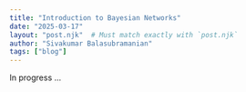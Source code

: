 ```yaml
---
title: "Introduction to Bayesian Networks"
date: "2025-03-17"
layout: "post.njk"  # Must match exactly with `post.njk`
author: "Sivakumar Balasubramanian"
tags: ["blog"]
---
```

<style>
  svg {
    display: block;
    margin: auto;
  }

  .button-container {
    display: flex;           /* Use flexbox for layout */
    justify-content: center; /* Center-align buttons horizontally */
    align-items: center;     /* Center-align buttons vertically (if needed) */
    margin-top: 20px;        /* Add some space above the buttons */
}
</style>

<script src="https://cdnjs.cloudflare.com/ajax/libs/mathjs/11.11.1/math.min.js"></script>

<script>
    // // Some utility functions
    // function mapPositionsToCoordinates(positions, origin) {
    //     return positions.map(pos => [origin.x + pos[0],
    //                                  origin.y - pos[1]]);
    // }

    // function degreesToRadians(degreesArray) {
    //     return degreesArray.map(deg => deg * Math.PI / 180);
    // }
    
    // function radiansToDegrees(radiansArray) {
    //     return radiansArray.map(rad => rad * 180 / Math.PI);
    // }

    // function cummulativeSum(array) {
    //     return array.reduce((acc, curr) => {
    //         acc.push(acc[acc.length - 1] + curr);
    //         return acc;
    //     }, [0]).slice(1);
    // }

    // function polarToCartesian(centerX, centerY, radius, angleInDegrees) {
    //     const angleInRadians = angleInDegrees;
    //     return {
    //         x: centerX + (radius * Math.cos(angleInRadians)),
    //         y: centerY - (radius * Math.sin(angleInRadians))
    //     };
    // }

    // function describeArc(x, y, radius, startAngle, endAngle) {
    //     const start = polarToCartesian(x, y, radius, startAngle);
    //     const end = polarToCartesian(x, y, radius, endAngle);
    //     const largeArcFlag = endAngle - startAngle <= 180 ? "0" : "1";
    //     const sweetDir = endAngle - startAngle >= 0 ? "0" : "1";
    //     return `
    //         M ${start.x} ${start.y}
    //         A ${radius} ${radius} 0 ${largeArcFlag} ${sweetDir} ${end.x} ${end.y}
    //     `;
    // }

    // function polToCart(r, theta) {
    //     return { x: r * Math.cos(theta), y: r * Math.sin(theta) };
    // }

    // function cartToPol(x, y) {
    //     return { r: Math.hypot(x, y), theta: Math.atan2(y, x) };
    // }

    // // Two link arm class.
    // class TwoLinkArm {
    //     #jacobian = math.zeros(2, 2);

    //     constructor(lengths, angles) {
    //         this.lengths = lengths;
    //         this.angles = angles;
    //         this.#updateJacobian();
    //     }
    
    //     setAngles(newAngles) {
    //         this.angles = newAngles;
    //         this.#updateJacobian();
    //     }

    //     setLengths(newLengths) {
    //         this.lengths = newLengths;
    //         this.#updateJacobian();
    //     }
    
    //     #updateJacobian() {
    //         const _sterms = cummulativeSum(this.angles).map(angle => Math.sin(angle));
    //         const _cterms = cummulativeSum(this.angles).map(angle => Math.cos(angle));
    //         this.#jacobian.set([0, 0], -this.lengths[0] * _sterms[0] - this.lengths[1] * _sterms[1]);
    //         this.#jacobian.set([0, 1], -this.lengths[1] * _sterms[1]);
    //         this.#jacobian.set([1, 0], this.lengths[0] * _cterms[0] + this.lengths[1] * _cterms[1]);
    //         this.#jacobian.set([1, 1], this.lengths[1] * _cterms[1]);
    //     }

    //     getJacobian() {
    //         return this.#jacobian;
    //     }

    //     getEndPointVelocity(angVel) {
    //         return math.multiply(this.#jacobian, math.reshape(angVel, [-1, 1])).toArray().flat();
    //     }

    //     getArmPositions() {
    //         const cusumtheta = cummulativeSum(this.angles);
    //         const x1 = 0, y1 = 0;
    //         const x2 = this.lengths[0] * Math.cos(cusumtheta[0]);
    //         const y2 = this.lengths[0] * Math.sin(cusumtheta[0]);
    //         const x3 = x2 + this.lengths[1] * Math.cos(cusumtheta[1]);
    //         const y3 = y2 + this.lengths[1] * Math.sin(cusumtheta[1]);
    //         return [[x1, y1], [x2, y2], [x3, y3]];
    //     }

    //     forwardStatics(torque) {
    //         try {
    //             const pinvJ = math.pinv(math.transpose(this.getJacobian()));
    //             return math.multiply(pinvJ, math.reshape(torque, [-1, 1])).toArray().flat();
    //         } catch (error) {
    //             return null;
    //         }
    //     }
    // }

    // // Three link arm class.
    // class ThreeLinkArm {
    //     #jacobian = math.zeros(3, 3);

    //     constructor(lengths, angles) {
    //         this.lengths = lengths;
    //         this.angles = angles;
    //         this.#updateJacobian();
    //     }
    
    //     setAngles(newAngles) {
    //         this.angles = newAngles;
    //         this.#updateJacobian();
    //     }

    //     setLengths(newLengths) {
    //         this.lengths = newLengths;
    //         this.#updateJacobian();
    //     }
    
    //     #updateJacobian() {
    //         const _sterms = cummulativeSum(this.angles).map(angle => Math.sin(angle));
    //         const _cterms = cummulativeSum(this.angles).map(angle => Math.cos(angle));
    //         this.#jacobian.set([0, 0], -this.lengths[0] * _sterms[0] - this.lengths[1] * _sterms[1] - this.lengths[2] * _sterms[2]);
    //         this.#jacobian.set([0, 1], -this.lengths[1] * _sterms[1] - this.lengths[2] * _sterms[2]);
    //         this.#jacobian.set([0, 2], -this.lengths[2] * _sterms[2]);
    //         this.#jacobian.set([1, 0], this.lengths[0] * _cterms[0] + this.lengths[1] * _cterms[1] + this.lengths[2] * _cterms[2]);
    //         this.#jacobian.set([1, 1], this.lengths[1] * _cterms[1] + this.lengths[2] * _cterms[2]);
    //         this.#jacobian.set([1, 2], this.lengths[2] * _cterms[2]);
    //         this.#jacobian.set([2, 0], 1);
    //         this.#jacobian.set([2, 1], 1);
    //         this.#jacobian.set([2, 2], 1);
    //     }

    //     getJacobian() {
    //         return this.#jacobian;
    //     }

    //     getEndPointVelocity(angVel) {
    //         console.log("Ang Vel: ", angVel);
    //         console.log(math.multiply(this.#jacobian, math.reshape(angVel, [-1, 1])).toArray().flat());
    //         return math.multiply(this.#jacobian, math.reshape(angVel, [-1, 1])).toArray().flat();
    //     }

    //     getArmPositions() {
    //         const cusumtheta = cummulativeSum(this.angles);
    //         const x1 = 0, y1 = 0;
    //         const x2 = this.lengths[0] * Math.cos(cusumtheta[0]);
    //         const y2 = this.lengths[0] * Math.sin(cusumtheta[0]);
    //         const x3 = x2 + this.lengths[1] * Math.cos(cusumtheta[1]);
    //         const y3 = y2 + this.lengths[1] * Math.sin(cusumtheta[1]);
    //         const x4 = x3 + this.lengths[2] * Math.cos(cusumtheta[2]);
    //         const y4 = y3 + this.lengths[2] * Math.sin(cusumtheta[2]);
    //         return [[x1, y1], [x2, y2], [x3, y3], [x4, y4]];
    //     }

    //     forwardStatics(torque) {
    //         try {
    //             const pinvJ = math.pinv(math.transpose(this.getJacobian()));
    //             return math.multiply(pinvJ, math.reshape(torque, [-1, 1])).toArray().flat();
    //         } catch (error) {
    //             return null;
    //         }
    //     }
    // }

    // // Four link arm class
    // class FourLinkArm {
    //     #jacobian = math.zeros(4, 4);

    //     constructor(lengths, angles) {
    //         this.lengths = lengths;
    //         this.angles = angles;
    //         // this.angles = [0.88, 0.32, 2.05, 1.25];
    //         this.#updateJacobian();
    //     }

    //     setAngles(newAngles) {
    //         this.angles = newAngles;
    //         this.#updateJacobian();
    //     }

    //     setLengths(newLengths) {
    //         this.lengths = newLengths;
    //         this.#updateJacobian();
    //     }

    //     #updateJacobian() {
    //         const _sterms = cummulativeSum(this.angles).map(angle => Math.sin(angle));
    //         const _cterms = cummulativeSum(this.angles).map(angle => Math.cos(angle));
    //         this.#jacobian.set([0, 0], -this.lengths[0] * _sterms[0] - this.lengths[1] * _sterms[1] - this.lengths[2] * _sterms[2] - this.lengths[3] * _sterms[3]);
    //         this.#jacobian.set([0, 1], -this.lengths[1] * _sterms[1] - this.lengths[2] * _sterms[2] - this.lengths[3] * _sterms[3]);
    //         this.#jacobian.set([0, 2], -this.lengths[2] * _sterms[2] - this.lengths[3] * _sterms[3]);
    //         this.#jacobian.set([0, 3], -this.lengths[3] * _sterms[3]);
    //         this.#jacobian.set([1, 0], this.lengths[0] * _cterms[0] + this.lengths[1] * _cterms[1] + this.lengths[2] * _cterms[2] + this.lengths[3] * _cterms[3]);
    //         this.#jacobian.set([1, 1], this.lengths[1] * _cterms[1] + this.lengths[2] * _cterms[2] + this.lengths[3] * _cterms[3]);
    //         this.#jacobian.set([1, 2], this.lengths[2] * _cterms[2] + this.lengths[3] * _cterms[3]);
    //         this.#jacobian.set([1, 3], this.lengths[3] * _cterms[3]);
    //         this.#jacobian.set([2, 0], 1);
    //         this.#jacobian.set([2, 1], 1);
    //         this.#jacobian.set([2, 2], 1);
    //         this.#jacobian.set([2, 3], 1);
    //     }

    //     getJacobian() {
    //         return this.#jacobian;
    //     }

    //     getArmPositions() {
    //         const cusumtheta = cummulativeSum(this.angles);
    //         const x1 = 0, y1 = 0;
    //         const x2 = this.lengths[0] * Math.cos(cusumtheta[0]);
    //         const y2 = this.lengths[0] * Math.sin(cusumtheta[0]);
    //         const x3 = x2 + this.lengths[1] * Math.cos(cusumtheta[1]);
    //         const y3 = y2 + this.lengths[1] * Math.sin(cusumtheta[1]);
    //         const x4 = x3 + this.lengths[2] * Math.cos(cusumtheta[2]);
    //         const y4 = y3 + this.lengths[2] * Math.sin(cusumtheta[2]);
    //         const x5 = x4 + this.lengths[3] * Math.cos(cusumtheta[3]);
    //         const y5 = y4 + this.lengths[3] * Math.sin(cusumtheta[3]);
    //         return [[x1, y1], [x2, y2], [x3, y3], [x4, y4], [x5, y5]];
    //     }

    //     getEndpointAngle() {
    //         return math.sum(this.angles);
    //     }

    //     forwardStatics(torque) {
    //         try {
    //             const pinvJ = math.pinv(math.transpose(this.getJacobian()));
    //             return math.multiply(pinvJ, math.reshape(torque, [-1, 1])).toArray().flat();
    //         } catch (error) {
    //             return null;
    //         }
    //     }
    // }

    // // Button callbacks.
    // // Generate a random pose
    // function generateRandomPose() {
    //     const randomAngles = [
    //         Math.random() * Math.PI,
    //         Math.random() * Math.PI * 0.75,
    //         Math.random() * Math.PI * 0.75,
    //         Math.random() * Math.PI * 0.5,
    //     ];
    //     arm4Link.setAngles(randomAngles);
    //     draw4LinkArm(arm4Link, arm4LinkParams);
    // }

    // // Find other solutions (inverse kinematics)
    // function findOtherIKSolutions() {
    //     function getArcAngles(interAngles, jPos, l) {
    //         // Get an angle from the minor and major arc.
    //         let minAngle, majAngle;
    //         if (interAngles[1] - interAngles[0] > Math.PI) {
    //             majAngle = (interAngles[1] + interAngles[0]) / 2;
    //             minAngle = majAngle + Math.PI;
    //         } else {
    //             minAngle = (interAngles[1] + interAngles[0]) / 2;
    //             majAngle = minAngle + Math.PI;
    //         }
    //         // Find positions of the points corresponding to these angles.
    //         const minPos = [jPos[0] + l * Math.cos(minAngle),
    //                         jPos[1] + l * Math.sin(minAngle)];
    //         const majPos = [jPos[0] + l * Math.cos(majAngle),
    //                         jPos[1] + l * Math.sin(majAngle)];
    //         // Check which one is closer to the origin.
    //         if (Math.hypot(minPos[0], minPos[1]) > Math.hypot(majPos[0], majPos[1])) {
    //             // Choose the major arc.
    //             if (Math.abs(interAngles[1] - interAngles[0]) < Math.PI) {
    //                 interAngles[0] = 2 * Math.PI + interAngles[0];
    //             }
    //         } else {
    //             // Choose the minor arc.
    //             if (Math.abs(interAngles[1] - interAngles[0]) > Math.PI) {
    //                 interAngles[0] = 2 * Math.PI + interAngles[0];
    //             }
    //         }
    //         return interAngles;
    //     }

    //     // Function to compute joint 3 position when joint 4 is not fully within
    //     // the workspace of the first two links.
    //     function getJoint3Position1(arm, j4pos) {
    //         // Find the intersection of the circle centered at j4Pos with radius l3 
    //         // and the circle centered at j1 with radius l1 + l2.
    //         const intersections = findCircleIntersections(0, 0, arm.lengths[0] + arm.lengths[1], j4Pos[0], j4Pos[1], arm.lengths[2]);
    //         // Find the angles corresponding to the intersection points.
    //         let interAngles = intersections.map(intpos => Math.atan2(intpos[1] - j4Pos[1], intpos[0] - j4Pos[0]));
    //         // Sort the interAngles
    //         interAngles.sort((a, b) => a - b);
    //         // Get the corrected arc angles.
    //         interAngles = getArcAngles(interAngles, j4Pos, arm4Link.lengths[2]);
    //         // Choose the angle of the third joint to be a number between the intersection angles.
    //         let j3Angle = interAngles.length > 1 ? interAngles[0] + Math.random() * (interAngles[1] - interAngles[0]) : interAngles[0];
    //         // Find the position on the arc.
    //         return {
    //             pos:[j4Pos[0] + arm.lengths[2] * Math.cos(j3Angle),
    //                  j4Pos[1] + arm.lengths[2] * Math.sin(j3Angle)],
    //             angle: j3Angle
    //         };
    //     }

    //     // Function to compute joint 3 position when joint 4 is fully within
    //     // the workspace of the first two links.
    //     function getJoint3Position2(arm, j4pos) {
    //         // Choose the angle of the third joint to be a number between the intersection angles.
    //         let j3Angle = Math.random() * Math.PI * 2;
    //         // Find the position on the arc.
    //         return {
    //             pos:[j4Pos[0] + arm.lengths[2] * Math.cos(j3Angle),
    //                  j4Pos[1] + arm.lengths[2] * Math.sin(j3Angle)],
    //             angle: j3Angle
    //         };
    //     }

    //     // Get the endpoint position
    //     const j4Pos = arm4Link.getArmPositions()[3];
    //     let _tempos = mapPositionsToCoordinates([j4Pos], arm4LinkParams.origin);
    //     // Relative distance of the third joint.
    //     const delpos = arm4Link.lengths[0] + arm4Link.lengths[1] - Math.hypot(j4Pos[0], j4Pos[1]);
    //     let j3 = null;
    //     if (delpos > arm4Link.lengths[2]) {
    //         j3 = getJoint3Position2(arm4Link, j4Pos);
    //     } else {
    //         j3 = getJoint3Position1(arm4Link, j4Pos);
    //     }
    //     const j3Pos = j3.pos;
    //     const j3Angle = j3.angle;
    //     _tempos = mapPositionsToCoordinates([j3Pos], arm4LinkParams.origin);

    //     // Find intersection of the circle centered at j3Pos with radius l2 and the circle centered at j1 with radius l1.
    //     let intersections2 = findCircleIntersections(0, 0, arm4Link.lengths[0],
    //                                                  j3Pos[0], j3Pos[1], arm4Link.lengths[1]);
    //     // Find the joint1 and joint2 angles corresponding to the intersection points.
    //     const j1Angles = intersections2.map(intpos => Math.atan2(intpos[1], intpos[0]));
    //     const phiAngles = intersections2.map(intpos => Math.PI + Math.atan2(intpos[1] - j3Pos[1], intpos[0] - j3Pos[0]));
    //     // We want the point with a positive elbow angle.
    //     let newAngles = [0, 0, 0, 0];
    //     if (j1Angles.length == 1) {
    //         newAngles[0] = j1Angles[0];
    //         newAngles[1] = phiAngles[0] - j1Angles[0];
    //     } else {
    //         if (phiAngles[0] - j1Angles[0] > 0) {
    //             newAngles[0] = j1Angles[0];
    //             newAngles[1] = phiAngles[0] - j1Angles[0];
    //         } else {
    //             newAngles[0] = j1Angles[1];
    //             newAngles[1] = phiAngles[1] - j1Angles[1];
    //         }
    //     }
    //     // Update angles 3 and 4.
    //     newAngles[2] = Math.PI + j3Angle - newAngles[0] - newAngles[1];
    //     newAngles[3] = arm4Link.getEndpointAngle() - newAngles[0] - newAngles[1] - newAngles[2];
    //     // Update angles and draw
    //     arm4Link.setAngles(newAngles);
    //     draw4LinkArm(arm4Link, arm4LinkParams);
    // }

    // function findCircleIntersections(x1, y1, r1, x2, y2, r2) {
    //     const d = Math.hypot(x2 - x1, y2 - y1); // Distance between centers

    //     // No solutions if the circles do not intersect or one circle is inside the other
    //     if (d > r1 + r2 || d < Math.abs(r1 - r2)) {
    //         return null;
    //     }

    //     // Find the midpoint of the intersection line
    //     const a = (r1 * r1 - r2 * r2 + d * d) / (2 * d);
    //     const h = Math.sqrt(r1 * r1 - a * a);
        
    //     // Base point of the perpendicular line
    //     const x0 = x1 + a * (x2 - x1) / d;
    //     const y0 = y1 + a * (y2 - y1) / d;

    //     // Intersection points
    //     const rx = -(y2 - y1) * (h / d);
    //     const ry = (x2 - x1) * (h / d);

    //     const intersection1 = [x0 + rx, y0 + ry];
    //     const intersection2 = [x0 - rx, y0 - ry];

    //     return d === r1 + r2 || d === Math.abs(r1 - r2) ? [intersection1] : [intersection1, intersection2];
    // }

    // // Figure 1: 3 link arm plotting function.
    // function draw3LinkArm() {
    //     const width = 300, height = 300;
    //     const origin = {x: 50, y: 250};
    //     const viewpad = 25;

    //     // Create the arm object once and reuse it
    //     const arm = new ThreeLinkArm(
    //         [100, 100, 75], // Initial lengths
    //         degreesToRadians([30, 30, 60]) // Initial angles
    //     );

    //     const svg = d3.select("#svg-container")
    //                   .append("svg")
    //                   .attr("width", width)
    //                   .attr("height", height)
    //                   .attr("viewBox", `-${viewpad} -${viewpad} ${width + 50} ${height + 50}`)
    //                   .attr("preserveAspectRatio", "xMidYMid meet");

    //     // Plot the x and y axes
    //     svg.append("line")
    //        .attr("x1", 0).attr("y1", origin.y)
    //        .attr("x2", width).attr("y2", origin.y)
    //        .attr("stroke", "gray")
    //        .attr("stroke-width", 0.25);
    //     svg.append("line")
    //        .attr("x1", origin.x).attr("y1", 0)
    //        .attr("x2", origin.x).attr("y2", height)
    //        .attr("stroke", "gray")
    //        .attr("stroke-width", 0.25);

    //     // Plot the links.
    //     const linkpos = mapPositionsToCoordinates(arm.getArmPositions(), origin);
    //     for (let i = 0; i < linkpos.length - 1; i++) {
    //         let x1 = linkpos[i][0];
    //         let y1 = linkpos[i][1];
    //         let x2 = linkpos[i + 1][0];
    //         let y2 = linkpos[i + 1][1];
    //         // Plot the line
    //         svg.append("line")
    //             .attr("x1", linkpos[i][0])
    //             .attr("y1", linkpos[i][1])
    //             .attr("x2", linkpos[i+1][0])
    //             .attr("y2", linkpos[i+1][1])
    //             .attr("stroke", "black")
    //             .attr("stroke-width", 2);
    //         // Display the link lengths
    //         let midx = (x1 + x2) / 2;
    //         let midy = (y1 + y2) / 2;
    //         let shiftx = (y2 - y1) / arm.lengths[i];
    //         let shifty = -(x2 - x1) / arm.lengths[i];
    //         let shiftscalex = shiftx > 0 ? -1 : 1;
    //         let shiftscaley = shiftx > 0 ? -1 : 1;
    //         svg.append("text")
    //             .attr("x", midx + shiftscalex * 15 * shiftx)
    //             .attr("y", midy + shiftscaley * 15 * shifty)
    //             .attr("text-anchor", "middle")
    //             .attr("font-size", "14px")
    //             .attr("fill", "#00c")
    //             .text(`l${i + 1}`);
    //     }
    //     // Extend links for annotating the joint angles.
    //     for (let i = 1; i < linkpos.length; i++) {
    //         svg.append("line")
    //            .attr("x1", linkpos[i][0])
    //            .attr("y1", linkpos[i][1])
    //            .attr("x2", linkpos[i][0] + 0.5 * (linkpos[i][0] - linkpos[i - 1][0]))
    //            .attr("y2", linkpos[i][1] + 0.5 * (linkpos[i][1] - linkpos[i - 1][1]))
    //            .attr("stroke", "gray")
    //            .attr("stroke-width", "1")
    //            .attr("stroke-dasharray", "2,2");
    //     }
    //     // Plot the joints.
    //     linkpos.slice(0, -1).forEach(pos => {
    //         svg.append("circle")
    //             .attr("cx", pos[0])
    //             .attr("cy", pos[1])
    //             .attr("r", 5)
    //             .attr("stroke", "black")
    //             .attr("stroke-width", "1")
    //             .attr("fill", "#ffffff");
    //     });
    //     // Plot the endpoint.
    //     svg.append("circle")
    //         .attr("cx", linkpos.at(-1)[0])
    //         .attr("cy", linkpos.at(-1)[1])
    //         .attr("r", 2)
    //         .attr("stroke", "black")
    //         .attr("stroke-width", "1")
    //         .attr("fill", "black");
    //     // Draw the arc for the joint angles.
    //     arm.angles.map((_t, i) => {
    //         let startAngle = math.sum(arm.angles.slice(0, i));
    //         let endAngle = math.sum(arm.angles.slice(0, i + 1));
    //         let midAngle = (startAngle + endAngle) / 2;  // Midpoint for label
    //         svg.append("path")
    //             .attr("d", describeArc(linkpos[i][0], linkpos[i][1], 0.4 * arm.lengths[i], startAngle, endAngle))
    //             .attr("stroke", "black")
    //             .attr("fill", "none")
    //             .attr("stroke-width", 1.0);
    //         // Convert midAngle to radians
    //         let midAngleRad = midAngle;
    //         // Compute text position
    //         let textX = linkpos[i][0] + 0.6 * arm.lengths[i] * Math.cos(midAngleRad);
    //         let textY = linkpos[i][1] - 0.5 * arm.lengths[i] * Math.sin(midAngleRad);
    //         // Append the angle label
    //         svg.append("text")
    //             .attr("x", textX)
    //             .attr("y", textY)
    //             .attr("font-size", "14px")
    //             .attr("fill", "#c00")
    //             .attr("text-anchor", "middle")
    //             .text(`θ${i + 1}`);
    //     });
    //     // Display endpoint text.
    //     svg.append("text")
    //        .attr("x", linkpos.at(-1)[0] - 25)
    //        .attr("y", linkpos.at(-1)[1])
    //        .attr("font-size", "18px")
    //        .attr("fill", "#080")
    //        .attr("text-anchor", "middle")
    //        .text(`x, y`);
    //     // Plot the endpoint orientation arc and text
    //     svg.append("line")
    //        .attr("x1", linkpos.at(-1)[0])
    //        .attr("y1", linkpos.at(-1)[1])
    //        .attr("x2", linkpos.at(-1)[0] + 40)
    //        .attr("y2", linkpos.at(-1)[1])
    //        .attr("stroke", "gray")
    //        .attr("stroke-width", "1")
    //        .attr("stroke-dasharray", "2,2");
    //     // Angle arc
    //     svg.append("path")
    //         .attr("d", describeArc(linkpos.at(-1)[0], linkpos.at(-1)[1], 0.25 * arm.lengths.at(-1), 0, math.sum(arm.angles)))
    //         .attr("stroke", "black")
    //         .attr("fill", "none")
    //         .attr("stroke-width", 1.0);
    //     // Compute text position
    //     let textX = linkpos.at(-1)[0] + 0.4 * arm.lengths.at(-1) * Math.cos(math.sum(arm.angles) / 2);
    //     let textY = linkpos.at(-1)[1] - 0.3 * arm.lengths.at(-1) * Math.sin(math.sum(arm.angles) / 2);
    //     // Append the angle label
    //     svg.append("text")
    //         .attr("x", textX)
    //         .attr("y", textY)
    //         .attr("font-size", "18px")
    //         .attr("fill", "#080")
    //         .attr("text-anchor", "middle")
    //         .text(`ϕ`);
    // }

    // // Draw the four link arm.
    // function draw4LinkArm(arm, params) {
    //     svg4Link.selectAll("*").remove(); // Clear previous drawing

    //     // Plot the x and y axes
    //     svg4Link.append("line")
    //         .attr("x1", 0).attr("y1", params.origin.y)
    //         .attr("x2", params.width).attr("y2", params.origin.y)
    //         .attr("stroke", "gray")
    //         .attr("stroke-width", 0.25);
    //     svg4Link.append("line")
    //         .attr("x1", params.origin.x).attr("y1", 0)
    //         .attr("x2", params.origin.x).attr("y2", params.height)
    //         .attr("stroke", "gray")
    //         .attr("stroke-width", 0.25);

    //     // Plot the links
    //     const linkpos = mapPositionsToCoordinates(arm.getArmPositions(), params.origin);
    //     for (let i = 0; i < linkpos.length - 1; i++) {
    //         svg4Link.append("line")
    //             .attr("x1", linkpos[i][0])
    //             .attr("y1", linkpos[i][1])
    //             .attr("x2", linkpos[i + 1][0])
    //             .attr("y2", linkpos[i + 1][1])
    //             .attr("stroke", "black")
    //             .attr("stroke-width", 2);
    //     }

    //     // Plot the joints.
    //     linkpos.slice(0, -1).forEach(pos => {
    //         svg4Link.append("circle")
    //                 .attr("cx", pos[0])
    //                 .attr("cy", pos[1])
    //                 .attr("r", 3)
    //                 .attr("stroke", "black")
    //                 .attr("stroke-width", "1")
    //                 .attr("fill", "#ffffff");
    //     });
    //     // Plot the endpoint.
    //     svg4Link.append("circle")
    //             .attr("cx", linkpos.at(-1)[0])
    //             .attr("cy", linkpos.at(-1)[1])
    //             .attr("r", 2)
    //             .attr("stroke", "black")
    //             .attr("stroke-width", "1")
    //             .attr("fill", "black");

    //     // Display endpoint position and orientation.
    //     const _epstr = `x = ${arm.getArmPositions().at(-1)[0].toFixed(2)}, y = ${arm.getArmPositions().at(-1)[1].toFixed(2)}, ϕ = ${((180 / Math.PI) * math.sum(arm.angles)).toFixed(2)}`;
    //     svg4Link.append("text")
    //             .attr("x", 0)
    //             .attr("y", 10)
    //             .attr("font-size", "12px")
    //             .attr("fill", "#000")
    //             .text(_epstr);
    //     const jointAnglesString = radiansToDegrees(arm.angles).map((angle, i) => `θ${i + 1} = ${angle.toFixed(2)}°`).join(", ");    
    //     svg4Link.append("text")
    //             .attr("x", 0)
    //             .attr("y", 30)
    //             .attr("font-size", "12px")
    //             .attr("fill", "#000")
    //             .text(jointAnglesString);
    // }
    
    // // Draw the two link arm.
    // function updateDraw2LinkArm(arm, params, angles=null, velocities=[0, 0]) {
    //     // Joint angle arc information.
    //     function getJoinVelocityArcInfo(angle, velocity, scale=0.25) {
    //         const velstrtang = angle;
    //         const velendang = angle + velocity * Math.PI * scale;
    //         console.log("velarcangles", angle, velocity, velendang);
    //         return [velstrtang, velendang];
    //     }

    //     // Describe an arc.
    //     function describeArc(x, y, radius, startAngle, endAngle) {
    //         const start = polarToCartesian(x, y, radius, startAngle);
    //         const end = polarToCartesian(x, y, radius, endAngle);
    //         const largeArcFlag = endAngle - startAngle <= 180 ? "0" : "1";
    //         const sweetDir = endAngle - startAngle >= 0 ? "0" : "1";
    //         return `
    //             M ${start.x} ${start.y}
    //             A ${radius} ${radius} 0 ${largeArcFlag} ${sweetDir} ${end.x} ${end.y}
    //         `;
    //     }

    //     // Check if angles and velocities are provided.
    //     if (angles !== null) {
    //         arm.setAngles(angles);
    //     } else {
    //         angles = arm.angles;
    //     }
    //     svg2LinkVelDemo.selectAll("*").remove(); // Clear previous drawing

    //     // Plot the x and y axes
    //     svg2LinkVelDemo.append("line")
    //         .attr("x1", 0).attr("y1", params.origin.y)
    //         .attr("x2", params.width).attr("y2", params.origin.y)
    //         .attr("stroke", "gray")
    //         .attr("stroke-width", 0.25);
    //     svg2LinkVelDemo.append("line")
    //         .attr("x1", params.origin.x).attr("y1", 0)
    //         .attr("x2", params.origin.x).attr("y2", params.height)
    //         .attr("stroke", "gray")
    //         .attr("stroke-width", 0.25);

    //     // Plot the links
    //     const linkpos = mapPositionsToCoordinates(arm.getArmPositions(), params.origin);
    //     for (let i = 0; i < linkpos.length - 1; i++) {
    //         svg2LinkVelDemo.append("line")
    //             .attr("x1", linkpos[i][0])
    //             .attr("y1", linkpos[i][1])
    //             .attr("x2", linkpos[i + 1][0])
    //             .attr("y2", linkpos[i + 1][1])
    //             .attr("stroke", "black")
    //             .attr("stroke-width", 2);
    //     }

    //     // Plot the joints.
    //     linkpos.slice(0, -1).forEach(pos => {
    //         svg2LinkVelDemo.append("circle")
    //                 .attr("cx", pos[0])
    //                 .attr("cy", pos[1])
    //                 .attr("r", 3)
    //                 .attr("stroke", "black")
    //                 .attr("stroke-width", "1")
    //                 .attr("fill", "#ffffff");
    //     });
    //     // Plot the endpoint.
    //     svg2LinkVelDemo.append("circle")
    //             .attr("cx", linkpos.at(-1)[0])
    //             .attr("cy", linkpos.at(-1)[1])
    //             .attr("r", 2)
    //             .attr("stroke", "black")
    //             .attr("stroke-width", "1")
    //             .attr("fill", "black");
        
    //     // Draw the joint angular velocity arcs.
    //     const cusumangles = cummulativeSum(angles);
    //     const velArcAngles = cusumangles.map((angle, i) => getJoinVelocityArcInfo(angle, velocities[i]));
    //     const compcolors = ["blue", "red"]
    //     velArcAngles.forEach((angles, i) => {
    //         const arcPath = describeArc(linkpos[i][0], linkpos[i][1], 20, angles[0], angles[1]);
    //         svg2LinkVelDemo.append("path")
    //                        .attr("d", arcPath)
    //                        .attr("stroke", compcolors[i])
    //                        .attr("fill", "none")
    //                        .attr("stroke-width", 1.5);
    //     });

    //     // Compute the endpoint velocity.
    //     const epvel = arm.getEndPointVelocity(velocities);
    //     const epvelcom = [
    //         arm.getEndPointVelocity([velocities[0], 0]),
    //         arm.getEndPointVelocity([0, velocities[1]])
    //     ];
    //     // Show the endpoint velocity as an arrow.
    //     // Let's draw the force components with thinner and lighter arrows.
    //     // Do the above computation for all components.
    //     const _vcomps = epvelcom.map((vcomp) => [
    //         linkpos[2][0] + vcomp[0] * 0.1,
    //         linkpos[2][1] - vcomp[1] * 0.1
    //     ]);
    //     _vcomps.forEach((_vc, i) => {
    //         if (math.norm(epvel) > 5 && math.norm(epvelcom[i]) > 5) {
    //             // Define the arrow marker
    //             svg2LinkVelDemo.append("defs").append("marker")
    //                            .attr("id", "arrow")
    //                            .attr("viewBox", "0 0 10 10")
    //                            .attr("refX", 9)
    //                            .attr("refY", 5)
    //                            .attr("markerWidth", 6)
    //                            .attr("markerHeight", 6)
    //                            .attr("orient", "auto-start-reverse")
    //                            .append("path")
    //                            .attr("d", "M 0 0 L 10 5 L 0 10 z")
    //                            .attr("fill", compcolors[i])
    //                            .attr("stroke", compcolors[i]);

    //             // Draw the line with the arrow
    //             svg2LinkVelDemo.append("line")
    //                            .attr("x1", linkpos[2][0])
    //                            .attr("y1", linkpos[2][1])
    //                            .attr("x2", _vc[0])
    //                            .attr("y2", _vc[1])
    //                            .attr("fill", compcolors[i])
    //                            .attr("stroke", compcolors[i])
    //                            .attr("marker-end", "url(#arrow)")
    //                            .attr("stroke-width", 1);
    //         }
    //     });
    //     // Endpoint velocity arrow in black.
    //     // Define the arrow marker
    //     const _vdisp = [
    //         linkpos[2][0] + epvel[0] * 0.1,
    //         linkpos[2][1] - epvel[1] * 0.1
    //     ];
    //     if (math.norm(epvel) > 5) {
    //         svg2LinkVelDemo.append("defs").append("marker")
    //                     .attr("id", "arrow")
    //                     .attr("viewBox", "0 0 10 10")
    //                     .attr("refX", 9)
    //                     .attr("refY", 5)
    //                     .attr("markerWidth", 6)
    //                     .attr("markerHeight", 6)
    //                     .attr("orient", "auto-start-reverse")
    //                     .append("path")
    //                     .attr("d", "M 0 0 L 10 5 L 0 10 z")
    //                     .attr("fill", "black")
    //                     .attr("stroke", "black");
    //         // Draw the line with the arrow
    //         svg2LinkVelDemo.append("line")
    //                         .attr("x1", linkpos[2][0])
    //                         .attr("y1", linkpos[2][1])
    //                         .attr("x2", _vdisp[0])
    //                         .attr("y2", _vdisp[1])
    //                         .attr("fill", "black")
    //                         .attr("stroke", "black")
    //                         .attr("marker-end", "url(#arrow)")
    //                         .attr("stroke-width", 1);
    //     }

    //     // Display endpoint position and orientation.
    //     const _epstr = `x vel = ${epvel[0].toFixed(2)} y vel = ${epvel[1].toFixed(2)}`;
    //     svg2LinkVelDemo.append("text")
    //             .attr("x", 0)
    //             .attr("y", 10)
    //             .attr("font-size", "12px")
    //             .attr("fill", "#000")
    //             .text(_epstr);
    // }

    // // Figure 4: Draw the three link arm.
    // function updateDraw3LinkArmFig4(arm, params, angles=null, velocities=[0, 0, 0]) {
    //     // Joint angle arc information.
    //     function getJoinVelocityArcInfo(angle, velocity, scale=0.15) {
    //         const velstrtang = angle;
    //         const velendang = angle + velocity * Math.PI * scale;
    //         return [velstrtang, velendang];
    //     }

    //     // Describe an arc.
    //     function describeArc(x, y, radius, startAngle, endAngle) {
    //         const start = polarToCartesian(x, y, radius, startAngle);
    //         const end = polarToCartesian(x, y, radius, endAngle);
    //         const largeArcFlag = endAngle - startAngle <= 180 ? "0" : "1";
    //         const sweetDir = endAngle - startAngle >= 0 ? "0" : "1";
    //         return `
    //             M ${start.x} ${start.y}
    //             A ${radius} ${radius} 0 ${largeArcFlag} ${sweetDir} ${end.x} ${end.y}
    //         `;
    //     }

    //     // Check if angles and velocities are provided.
    //     if (angles !== null) {
    //         arm.setAngles(angles);
    //     } else {
    //         angles = arm.angles;
    //     }
    //     svg3LinkVelDemo.selectAll("*").remove(); // Clear previous drawing

    //     // Plot the x and y axes
    //     svg3LinkVelDemo.append("line")
    //         .attr("x1", 0).attr("y1", params.origin.y)
    //         .attr("x2", params.width).attr("y2", params.origin.y)
    //         .attr("stroke", "gray")
    //         .attr("stroke-width", 0.25);
    //     svg3LinkVelDemo.append("line")
    //         .attr("x1", params.origin.x).attr("y1", 0)
    //         .attr("x2", params.origin.x).attr("y2", params.height)
    //         .attr("stroke", "gray")
    //         .attr("stroke-width", 0.25);

    //     // Plot the links
    //     const linkpos = mapPositionsToCoordinates(arm.getArmPositions(), params.origin);
    //     for (let i = 0; i < linkpos.length - 1; i++) {
    //         svg3LinkVelDemo.append("line")
    //             .attr("x1", linkpos[i][0])
    //             .attr("y1", linkpos[i][1])
    //             .attr("x2", linkpos[i + 1][0])
    //             .attr("y2", linkpos[i + 1][1])
    //             .attr("stroke", "black")
    //             .attr("stroke-width", 2);
    //     }

    //     // Plot the joints.
    //     linkpos.slice(0, -1).forEach(pos => {
    //         svg3LinkVelDemo.append("circle")
    //                 .attr("cx", pos[0])
    //                 .attr("cy", pos[1])
    //                 .attr("r", 3)
    //                 .attr("stroke", "black")
    //                 .attr("stroke-width", "1")
    //                 .attr("fill", "#ffffff");
    //     });
    //     // Plot the endpoint.
    //     svg3LinkVelDemo.append("circle")
    //             .attr("cx", linkpos.at(-1)[0])
    //             .attr("cy", linkpos.at(-1)[1])
    //             .attr("r", 2)
    //             .attr("stroke", "black")
    //             .attr("stroke-width", "1")
    //             .attr("fill", "black");
        
    //     // Draw the joint angular velocity arcs.
    //     const cusumangles = cummulativeSum(angles);
    //     const velArcAngles = cusumangles.map((angle, i) => getJoinVelocityArcInfo(angle, velocities[i]));
    //     const compcolors = ["blue", "red", "brown"]
    //     velArcAngles.forEach((angles, i) => {
    //         const arcPath = describeArc(linkpos[i][0], linkpos[i][1], 15, angles[0], angles[1]);
    //         svg3LinkVelDemo.append("path")
    //                        .attr("d", arcPath)
    //                        .attr("stroke", compcolors[i])
    //                        .attr("fill", "none")
    //                        .attr("stroke-width", 1.5);
    //     });

    //     // Compute the endpoint velocity.
    //     const epvel = arm.getEndPointVelocity(velocities);
    //     const epvelcom = [
    //         arm.getEndPointVelocity([velocities[0], 0, 0]),
    //         arm.getEndPointVelocity([0, velocities[1], 0]),
    //         arm.getEndPointVelocity([0, 0, velocities[2]])
    //     ];
    //     // Show the endpoint velocity as an arrow.
    //     // Let's draw the force components with thinner and lighter arrows.
    //     // Do the above computation for all components.
    //     const _vcomps = epvelcom.map((vcomp) => [
    //         linkpos[3][0] + vcomp[0] * 0.25,
    //         linkpos[3][1] - vcomp[1] * 0.25
    //     ]);
    //     _vcomps.forEach((_vc, i) => {
    //         if (math.norm(epvel) > 5 && math.norm(epvelcom[i]) > 5) {
    //             // Define the arrow marker
    //             svg3LinkVelDemo.append("defs").append("marker")
    //                            .attr("id", "arrow")
    //                            .attr("viewBox", "0 0 10 10")
    //                            .attr("refX", 9)
    //                            .attr("refY", 5)
    //                            .attr("markerWidth", 6)
    //                            .attr("markerHeight", 6)
    //                            .attr("orient", "auto-start-reverse")
    //                            .append("path")
    //                            .attr("d", "M 0 0 L 10 5 L 0 10 z")
    //                            .attr("fill", compcolors[i])
    //                            .attr("stroke", compcolors[i]);

    //             // Draw the line with the arrow
    //             svg3LinkVelDemo.append("line")
    //                            .attr("x1", linkpos[3][0])
    //                            .attr("y1", linkpos[3][1])
    //                            .attr("x2", _vc[0])
    //                            .attr("y2", _vc[1])
    //                            .attr("fill", compcolors[i])
    //                            .attr("stroke", compcolors[i])
    //                            .attr("marker-end", "url(#arrow)")
    //                            .attr("stroke-width", 1);
    //         }
    //     });
    //     // Endpoint velocity arrow in black.
    //     // Define the arrow marker
    //     const _vdisp = [
    //         linkpos[3][0] + epvel[0] * 0.1,
    //         linkpos[3][1] - epvel[1] * 0.1
    //     ];
    //     if (math.norm(epvel) > 5) {
    //         svg3LinkVelDemo.append("defs").append("marker")
    //                     .attr("id", "arrow")
    //                     .attr("viewBox", "0 0 10 10")
    //                     .attr("refX", 9)
    //                     .attr("refY", 5)
    //                     .attr("markerWidth", 6)
    //                     .attr("markerHeight", 6)
    //                     .attr("orient", "auto-start-reverse")
    //                     .append("path")
    //                     .attr("d", "M 0 0 L 10 5 L 0 10 z")
    //                     .attr("fill", "black")
    //                     .attr("stroke", "black");
    //         // Draw the line with the arrow
    //         svg3LinkVelDemo.append("line")
    //                         .attr("x1", linkpos[3][0])
    //                         .attr("y1", linkpos[3][1])
    //                         .attr("x2", _vdisp[0])
    //                         .attr("y2", _vdisp[1])
    //                         .attr("fill", "black")
    //                         .attr("stroke", "black")
    //                         .attr("marker-end", "url(#arrow)")
    //                         .attr("stroke-width", 1);
    //     }

    //     // Display endpoint position and orientation.
    //     const _epstr = `x vel = ${epvel[0].toFixed(2)} y vel = ${epvel[1].toFixed(2)}`;
    //     svg3LinkVelDemo.append("text")
    //             .attr("x", 0)
    //             .attr("y", 10)
    //             .attr("font-size", "12px")
    //             .attr("fill", "#000")
    //             .text(_epstr);
    // }

    // // Automatically number items.
    // function autoNumberItems() {
    //     let count = 1; // Start numbering from 1
    //     // Query ol with class "question".
    //     document.querySelectorAll("ol.question").forEach((ol) => {
    //         ol.setAttribute("start", count);
    //         count += ol.children.length;
    //     });
    // }

    // // Draw the the three link figure when the document is loaded.
    // document.addEventListener("DOMContentLoaded", function() {
    //     draw3LinkArm();
    //     // Initialize the 4link SVG
    //     svg4Link = d3.select("#svg-4link-interactive")
    //                  .append("svg")
    //                  .attr("width", arm4LinkParams.width)
    //                  .attr("height", arm4LinkParams.height)
    //                  .attr("viewBox", `-${0} -${0} ${arm4LinkParams.width} ${arm4LinkParams.height}`)
    //                  .attr("preserveAspectRatio", "xMidYMid meet");
    //     draw4LinkArm(arm4Link, arm4LinkParams);

    //     // Initilize the 2link SVG
    //     svg2LinkVelDemo = d3.select("#fig3-2LA-svg-container3")
    //                         .append("svg")
    //                         .attr("width", arm2LinkParams.width)
    //                         .attr("height", arm2LinkParams.height)
    //                         .attr("viewBox", `-${0} -${0} ${arm2LinkParams.width} ${arm2LinkParams.height}`)
    //                         .attr("preserveAspectRatio", "xMidYMid meet");
    //     updateDraw2LinkArm(arm2Link, arm2LinkParams);
    //     // Auto number items.
    //     autoNumberItems();

    //     // Attach callbacks.
    //     // Attach event listeners
    //     document.getElementById("fig3-2LA-joint1-angle").addEventListener("input", updateJointVelocitiesFig32LA);
    //     document.getElementById("fig3-2LA-joint2-angle").addEventListener("input", updateJointVelocitiesFig32LA);
    //     document.getElementById("fig3-2LA-joint1-vel").addEventListener("input", updateJointVelocitiesFig32LA);
    //     document.getElementById("fig3-2LA-joint2-vel").addEventListener("input", updateJointVelocitiesFig32LA);
        
    //     // Figure 4: Initilize the 3link SVG
    //     // ---------------------------------
    //     svg3LinkVelDemo = d3.select("#fig4-3LA-svg-container3")
    //                         .append("svg")
    //                         .attr("width", arm3LinkParams.width)
    //                         .attr("height", arm3LinkParams.height)
    //                         .attr("viewBox", `-${0} -${0} ${arm3LinkParams.width} ${arm3LinkParams.height}`)
    //                         .attr("preserveAspectRatio", "xMidYMid meet");
    //     updateDraw3LinkArmFig4(arm3Link, arm3LinkParams);

    //     // Attach callbacks.
    //     // Attach event listeners
    //     document.getElementById("fig4-3LA-joint1-angle").addEventListener("input", updateJointVelocitiesFig4);
    //     document.getElementById("fig4-3LA-joint2-angle").addEventListener("input", updateJointVelocitiesFig4);
    //     document.getElementById("fig4-3LA-joint3-angle").addEventListener("input", updateJointVelocitiesFig4);
    //     document.getElementById("fig4-3LA-joint1-vel").addEventListener("input", updateJointVelocitiesFig4);
    //     document.getElementById("fig4-3LA-joint2-vel").addEventListener("input", updateJointVelocitiesFig4);
    //     document.getElementById("fig4-3LA-joint3-vel").addEventListener("input", updateJointVelocitiesFig4);
    // });
    
    // // Two link arm sliders callback.
    // // ------------------------------
    // function updateJointVelocitiesFig32LA() {
    //     // Update the joint velocities labels.
    //     updateJointVelocitiesLabels2LA();
    //     // Update the arm.
    //     const angles = degreesToRadians([
    //         parseFloat(document.getElementById("fig3-2LA-joint1-angle").value),
    //         parseFloat(document.getElementById("fig3-2LA-joint2-angle").value)
    //     ]);
    //     const velocities = degreesToRadians([
    //         parseFloat(document.getElementById("fig3-2LA-joint1-vel").value),
    //         parseFloat(document.getElementById("fig3-2LA-joint2-vel").value)
    //     ]);
    //     updateDraw2LinkArm(arm2Link, arm2LinkParams, angles, velocities);
    // }

    // // Update two link arm labels.
    // function updateJointVelocitiesLabels2LA() {
    //     const theta1 = parseFloat(document.getElementById("fig3-2LA-joint1-angle").value);
    //     const theta2 = parseFloat(document.getElementById("fig3-2LA-joint2-angle").value);
    //     const thetaDot1 = parseFloat(document.getElementById("fig3-2LA-joint1-vel").value);
    //     const thetaDot2 = parseFloat(document.getElementById("fig3-2LA-joint2-vel").value);
    //     document.getElementById("fig3-2LA-label-joint1-angle").textContent = `${theta1.toFixed(0)}°`;
    //     document.getElementById("fig3-2LA-label-joint2-angle").textContent = `${theta2.toFixed(0)}°`;
    //     document.getElementById("fig3-2LA-label-joint1-vel").textContent = `${thetaDot1.toFixed(0)}°/s`;
    //     document.getElementById("fig3-2LA-label-joint2-vel").textContent = `${thetaDot2.toFixed(0)}°/s`;
    // }

    // // Figure 4: Three link arm sliders callback.
    // // ------------------------------------------
    // function updateJointVelocitiesFig4() {
    //     // Update the joint velocities labels.
    //     updateJointVelocitiesLabelsFig4();
    //     // Update the arm.
    //     const angles = degreesToRadians([
    //         parseFloat(document.getElementById("fig4-3LA-joint1-angle").value),
    //         parseFloat(document.getElementById("fig4-3LA-joint2-angle").value),
    //         parseFloat(document.getElementById("fig4-3LA-joint3-angle").value)
    //     ]);
    //     const velocities = degreesToRadians([
    //         parseFloat(document.getElementById("fig4-3LA-joint1-vel").value),
    //         parseFloat(document.getElementById("fig4-3LA-joint2-vel").value),
    //         parseFloat(document.getElementById("fig4-3LA-joint3-vel").value)
    //     ]);
    //     updateDraw3LinkArmFig4(arm3Link, arm3LinkParams, angles, velocities);
    // }

    // // Figure 4: Update two link arm labels.
    // function updateJointVelocitiesLabelsFig4() {
    //     const theta1 = parseFloat(document.getElementById("fig4-3LA-joint1-angle").value);
    //     const theta2 = parseFloat(document.getElementById("fig4-3LA-joint2-angle").value);
    //     const theta3 = parseFloat(document.getElementById("fig4-3LA-joint3-angle").value);
    //     const thetaDot1 = parseFloat(document.getElementById("fig4-3LA-joint1-vel").value);
    //     const thetaDot2 = parseFloat(document.getElementById("fig4-3LA-joint2-vel").value);
    //     const thetaDot3 = parseFloat(document.getElementById("fig4-3LA-joint3-vel").value);
    //     document.getElementById("fig4-3LA-label-joint1-angle").textContent = `${theta1.toFixed(0)}°`;
    //     document.getElementById("fig4-3LA-label-joint2-angle").textContent = `${theta2.toFixed(0)}°`;
    //     document.getElementById("fig4-3LA-label-joint3-angle").textContent = `${theta3.toFixed(0)}°`;
    //     document.getElementById("fig4-3LA-label-joint1-vel").textContent = `${thetaDot1.toFixed(0)}°/s`;
    //     document.getElementById("fig4-3LA-label-joint2-vel").textContent = `${thetaDot2.toFixed(0)}°/s`;
    //     document.getElementById("fig4-3LA-label-joint3-vel").textContent = `${thetaDot3.toFixed(0)}°/s`;
    // }

    // // Global variables.
    // // Four link arm
    // let svg4Link = null;
    // const arm4Link = new FourLinkArm(
    //     [50, 50, 50, 30], // Initial lengths
    //     degreesToRadians([30, 30, 30, 60])
    // );
    // const arm4LinkParams = {
    //     width:400,
    //     height: 400,
    //     origin: null
    // };
    // arm4LinkParams.origin = {x: arm4LinkParams.width / 2,
    //                          y: arm4LinkParams.height / 2};
    // // Figure 3: Two link arm
    // let svg2LinkVelDemo = null;
    // const arm2Link = new TwoLinkArm(
    //     [75, 75], // Initial lengths
    //     degreesToRadians([30, 30])
    // );
    // const arm2LinkParams = {
    //     width: 300,
    //     height: 300,
    //     origin: null
    // };
    // arm2LinkParams.origin = {x: arm2LinkParams.width / 2,
    //                          y: arm2LinkParams.height / 2};
    // // Figure 4: Three link arm
    // let svg3LinkVelDemo = null;
    // const arm3Link = new ThreeLinkArm(
    //     [50, 50, 37], // Initial lengths
    //     degreesToRadians([30, 30, 30])
    // );
    // const arm3LinkParams = {
    //     width: 300,
    //     height: 300,
    //     origin: null
    // };
    // arm3LinkParams.origin = {x: arm3LinkParams.width / 2,
    //                          y: arm3LinkParams.height / 2};
</script>



In progress ... 